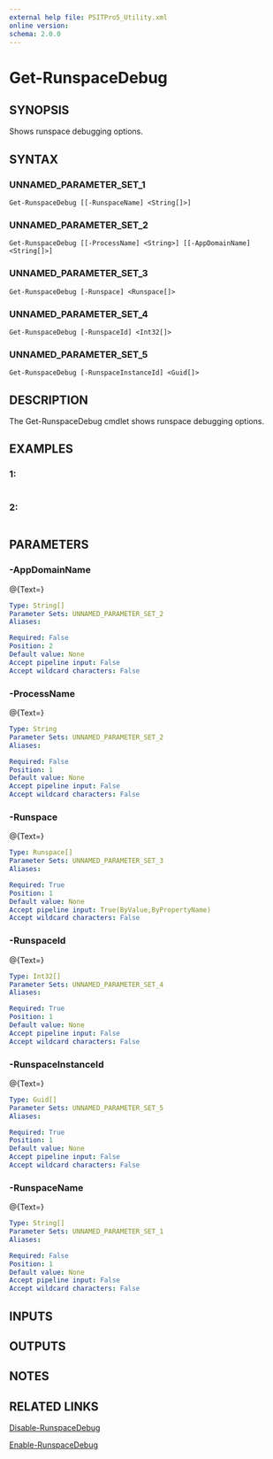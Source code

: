 ```yaml
---
external help file: PSITPro5_Utility.xml
online version: 
schema: 2.0.0
---
```


# Get-RunspaceDebug
## SYNOPSIS
Shows runspace debugging options.

## SYNTAX

### UNNAMED_PARAMETER_SET_1
```
Get-RunspaceDebug [[-RunspaceName] <String[]>]
```

### UNNAMED_PARAMETER_SET_2
```
Get-RunspaceDebug [[-ProcessName] <String>] [[-AppDomainName] <String[]>]
```

### UNNAMED_PARAMETER_SET_3
```
Get-RunspaceDebug [-Runspace] <Runspace[]>
```

### UNNAMED_PARAMETER_SET_4
```
Get-RunspaceDebug [-RunspaceId] <Int32[]>
```

### UNNAMED_PARAMETER_SET_5
```
Get-RunspaceDebug [-RunspaceInstanceId] <Guid[]>
```

## DESCRIPTION
The Get-RunspaceDebug cmdlet shows runspace debugging options.

## EXAMPLES

### 1:
```

```

### 2:
```

```

## PARAMETERS

### -AppDomainName
@{Text=}

```yaml
Type: String[]
Parameter Sets: UNNAMED_PARAMETER_SET_2
Aliases: 

Required: False
Position: 2
Default value: None
Accept pipeline input: False
Accept wildcard characters: False
```

### -ProcessName
@{Text=}

```yaml
Type: String
Parameter Sets: UNNAMED_PARAMETER_SET_2
Aliases: 

Required: False
Position: 1
Default value: None
Accept pipeline input: False
Accept wildcard characters: False
```

### -Runspace
@{Text=}

```yaml
Type: Runspace[]
Parameter Sets: UNNAMED_PARAMETER_SET_3
Aliases: 

Required: True
Position: 1
Default value: None
Accept pipeline input: True(ByValue,ByPropertyName)
Accept wildcard characters: False
```

### -RunspaceId
@{Text=}

```yaml
Type: Int32[]
Parameter Sets: UNNAMED_PARAMETER_SET_4
Aliases: 

Required: True
Position: 1
Default value: None
Accept pipeline input: False
Accept wildcard characters: False
```

### -RunspaceInstanceId
@{Text=}

```yaml
Type: Guid[]
Parameter Sets: UNNAMED_PARAMETER_SET_5
Aliases: 

Required: True
Position: 1
Default value: None
Accept pipeline input: False
Accept wildcard characters: False
```

### -RunspaceName
@{Text=}

```yaml
Type: String[]
Parameter Sets: UNNAMED_PARAMETER_SET_1
Aliases: 

Required: False
Position: 1
Default value: None
Accept pipeline input: False
Accept wildcard characters: False
```

## INPUTS

## OUTPUTS

## NOTES

## RELATED LINKS

[Disable-RunspaceDebug](32f7c2a1-c239-40cf-968b-389cf27e7f96)

[Enable-RunspaceDebug](e4b83556-564c-4bc2-9e30-265e5a45a300)

